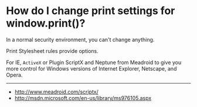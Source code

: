 How do I change print settings for window.print()?
==================================================

In a normal security environment, you can't change anything.

Print Stylesheet rules provide options.

For IE, `ActiveX` or Plugin ScriptX and Neptune from Meadroid to give
you more control for Windows versions of Internet Explorer, Netscape, 
and Opera.

----

* <http://www.meadroid.com/scriptx/>
* <http://msdn.microsoft.com/en-us/library/ms976105.aspx>
